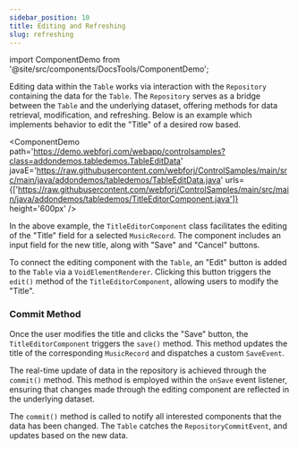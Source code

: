 ```yaml
---
sidebar_position: 10
title: Editing and Refreshing
slug: refreshing
---
```


import ComponentDemo from '@site/src/components/DocsTools/ComponentDemo';

Editing data within the `Table` works via interaction with the `Repository` containing the data for the `Table`. The `Repository` serves as a bridge between the `Table` and the underlying dataset, offering methods for data retrieval, modification, and refreshing. Below is an example which implements behavior to edit the "Title" of a desired row based.

<ComponentDemo 
path='https://demo.webforj.com/webapp/controlsamples?class=addondemos.tabledemos.TableEditData' 
javaE='https://raw.githubusercontent.com/webforj/ControlSamples/main/src/main/java/addondemos/tabledemos/TableEditData.java'
urls={['https://raw.githubusercontent.com/webforj/ControlSamples/main/src/main/java/addondemos/tabledemos/TitleEditorComponent.java']}
height='600px'
/>

In the above example, the `TitleEditorComponent` class facilitates the editing of the "Title" field for a selected `MusicRecord`. The component includes an input field for the new title, along with "Save" and "Cancel" buttons.

To connect the editing component with the `Table`, an "Edit" button is added to the `Table` via a `VoidElementRenderer`. Clicking this button triggers the `edit()` method of the `TitleEditorComponent`, allowing users to modify the "Title".

### Commit Method

Once the user modifies the title and clicks the "Save" button, the `TitleEditorComponent` triggers the `save()` method. This method updates the title of the corresponding `MusicRecord` and dispatches a custom `SaveEvent`.

The real-time update of data in the repository is achieved through the `commit()` method. This method is employed within the `onSave` event listener, ensuring that changes made through the editing component are reflected in the underlying dataset.

The `commit()` method is called to notify all interested components that the data has been changed. The `Table` catches the `RepositoryCommitEvent`, and updates based on the new data. 